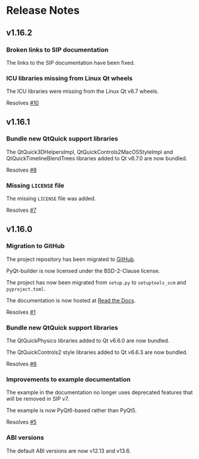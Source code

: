 # Release Notes


## v1.16.2

### Broken links to SIP documentation

The links to the SIP documentation have been fixed.

### ICU libraries missing from Linux Qt wheels

The ICU libraries were missing from the Linux Qt v6.7 wheels.

Resolves [#10](https://github.com/Python-PyQt/PyQt-builder/issues/10)


## v1.16.1

### Bundle new QtQuick support libraries

The QtQuick3DHelpersImpl, QtQuickControls2MacOSStyleImpl and
QtQuickTimelineBlendTrees libraries added to Qt v6.7.0 are now bundled.

Resolves [#8](https://github.com/Python-PyQt/PyQt-builder/issues/8)

### Missing `LICENSE` file

The missing `LICENSE` file was added.

Resolves [#7](https://github.com/Python-PyQt/PyQt-builder/issues/7)


## v1.16.0

### Migration to GitHub

The project repository has been migrated to
[GitHub](https://github.com/Python-PyQt/PyQt-builder).

PyQt-builder is now licensed under the BSD-2-Clause license.

The project has now been migrated from `setup.py` to `setuptools_scm` and
`pyproject.toml`.

The documentation is now hosted at
[Read the Docs](https://PyQt-builder.readthedocs.io).

Resolves [#1](https://github.com/Python-PyQt/PyQt-builder/issues/1)

### Bundle new QtQuick support libraries

The QtQuickPhysics libraries added to Qt v6.6.0 are now bundled.

The QtQuickControls2 style libraries added to Qt v6.6.3 are now bundled.

Resolves [#6](https://github.com/Python-PyQt/PyQt-builder/issues/6)

### Improvements to example documentation

The example in the documentation no longer uses deprecated features that
will be removed in SIP v7.

The example is now PyQt6-based rather than PyQt5.

Resolves [#5](https://github.com/Python-PyQt/PyQt-builder/issues/5)

### ABI versions

The default ABI versions are now v12.13 and v13.6.
